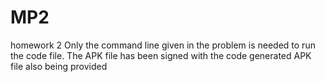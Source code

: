 # MP2
homework 2
 Only the command line given in the problem is needed to run the code file. The APK file has been signed with the code generated APK file also being provided
